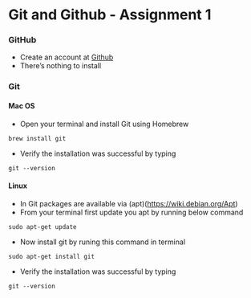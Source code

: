 # Git and Github - Assignment 1

### GitHub
* Create an account at [Github](https://github.com/)
* There’s nothing to install

### Git
#### Mac OS
* Open your terminal and install Git using Homebrew

`
brew install git
`
* Verify the installation was successful by typing

`
git --version
`
#### Linux
* In Git packages are available via (apt)(https://wiki.debian.org/Apt)
* From your terminal first update you apt by running below command

`
sudo apt-get update
`
* Now install git by runing this command in terminal

`
sudo apt-get install git
`
* Verify the installation was successful by typing

`
git --version
`
